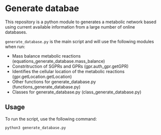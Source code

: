 # Generate databae

This repository is a python module to generates a metabolic network based using current available information from a large number of online databases.

```generate_database.py``` is the main script and will use the following modules when run:
- Mass balance metabolic reactions (equations_generate_database.mass_balance)
- Constritruction of SGPRs and GPRs (gpr.auth_gpr.getGPR)
- Identifies the cellular location of the metabolic reactions (gpr.getLocation.getLocation)
- Other functions for generate_database.py (functions_generate_database.py)
- Classes for generate_database.py (class_generate_database.py)

## Usage

To run the script, use the following command:

```
python3 generate_database.py
```

